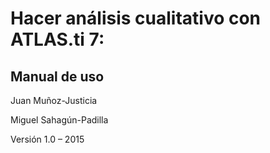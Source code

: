 # Hacer análisis cualitativo con ATLAS.ti 7:

## Manual de uso

Juan Muñoz-Justicia

Miguel Sahagún-Padilla


Versión 1.0 – 2015